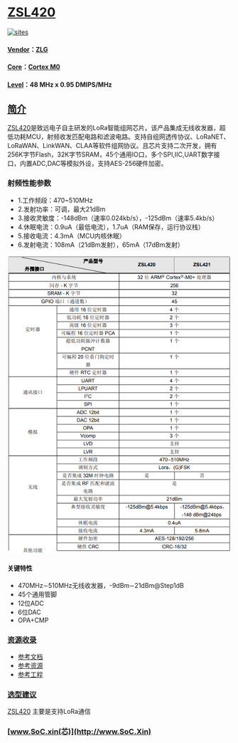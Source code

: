 ﻿# [ZSL420](https://github.com/SoCXin/ZSL420)

[![sites](http://182.61.61.133/link/resources/SoC.png)](http://www.SoC.Xin)


#### [Vendor](https://github.com/SoCXin/Vendor)：[ZLG](https://www.zlgmcu.com)
#### [Core](https://github.com/SoCXin/Cortex)：[Cortex M0](https://github.com/SoCXin/CM0)
#### [Level](https://github.com/SoCXin/Level)：48 MHz x 0.95 DMIPS/MHz
## [简介](https://github.com/SoCXin/ZSL420/wiki)

[ZSL420](https://github.com/SoCXin/ZSL420)是致远电子自主研发的LoRa智能组网芯片。该产品集成无线收发器，超低功耗MCU，射频收发匹配电路和滤波电路。支持自组网透传协议、LoRaNET、LoRaWAN、LinkWAN、CLAA等软件组网协议。且芯片支持二次开发，拥有256K字节Flash，32K字节SRAM，45个通用IO口，多个SPI,IIC,UART数字接口，内置ADC,DAC等模拟外设，支持AES-256硬件加密。

### 射频性能参数

* 1.工作频段：470~510MHz
* 2.发射功率：可调，最大21dBm
* 3.接收灵敏度：-148dBm（速率0.024kb/s），-125dBm（速率5.4kb/s）
* 4.休眠电流：0.9uA（最低电流），1.7uA（RAM保存，运行协议栈）
* 5.接收电流：4.3mA（MCU内核休眠）
* 6.发射电流：108mA（21dBm发射），65mA（17dBm发射）


[![sites](docs/ZSL420.png)](https://www.zlg.cn/wireless/wireless/product/id/265.html)

#### 关键特性

* 470MHz∼510MHz无线收发器，-9dBm∼21dBm@Step1dB
* 45个通用管脚
* 12位ADC
* 6位DAC
* OPA+CMP

### [资源收录](https://github.com/SoCXin/ZSL420)

* [参考文档](docs/)
* [参考资源](src/)
* [参考工程](project/)

### [选型建议](https://github.com/SoCXin)

[ZSL420](https://github.com/SoCXin/ZSL420) 主要是支持LoRa通信

###  [www.SoC.xin(芯)](http://www.SoC.Xin)
